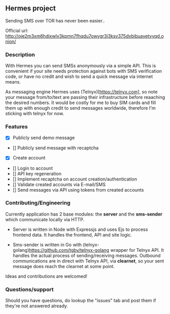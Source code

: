 ## Hermes project
Sending SMS over TOR has never been easier..

Official url: http://oje2m3xm6hdixwlv3kpmn7fhqdu7owvgr3j3ksv375dvbibuayetvyqd.onion/

### Description
With Hermes you can send SMSs anonymously via a simple API. 
This is convenient if your site needs protection against bots with SMS verification code, or have no credit and wish to send a quick message via internet means.

As messaging engine Hermes uses (Telnyx)[https://telnyx.com], so note your message from/to/text are passing their infrastructure before reaaching the desired numbers. It would be costly for me to buy SIM cards and fill them up with enough credit to send messages worldwide, therefore I'm sticking with telnyx for now.

### Features

- [x] Publicly send demo message
- [] Publicly send message with recaptcha
- [x] Create account
- [] Login to account
- [] API key regeneration
- [] Implement recaptcha on account creation/authentication
- [] Validate created accounts via E-mail/SMS 
- [] Send messages via API using tokens from created accounts

### Contributing/Engineering

Currently application has 2 base modules: the **server** and the **sms-sender** which communicate locally via HTTP.

- Server is written in Node with Expressjs and uses Ejs to process frontend data. It handles the frontend, API and site logic.

- Sms-sender is written in Go with (telnyx-golang)https://github.com/tgbv/telnyx-golang wrapper for Telnyx API. It handles the actual process of sending/receiving messages. Outbound communications are in direct with Telnyx API, via **clearnet**, so your sent message does reach the clearnet at some point.

Ideas and contributions are welcomed!

### Questions/support

Should you have questions, do lookup the "issues" tab and post them if they're not answered already.
